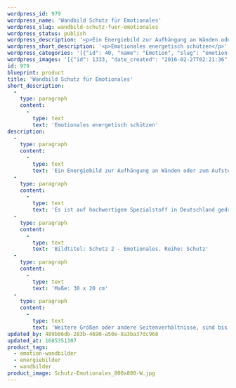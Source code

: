 ```yaml
---
wordpress_id: 979
wordpress_name: 'Wandbild Schutz für Emotionales'
wordpress_slug: wandbild-schutz-fuer-emotionales
wordpress_status: publish
wordpress_description: '<p>Ein Energiebild zur Aufhängung an Wänden oder zum Aufstellen im Raum mit einem aktivierbaren Informationsfeld zu: Schutz - Emotionales - Autarkie - Selbstliebe: Schutz, speziell für den Bereich des Emotionalen.</p><p>Es ist auf hochwertigem Spezialstoff in Deutschland gedruckt und sorgfältig in Handarbeit auf Holzkeilrahmen aufgezogen. Laut Herstellerangaben ist der farbintensive Druck 70 Jahre lichtecht, waschbar und in einem umweltorientierten Verfahren hergestellt. Der Oberstoff ist mit einer Spezialbeschichtung unterfüttert, so dass, bei Aufhängung an der Wand, der rückseitige Holzrahmen auch bei hellen Farben unsichtbar ist.</p><p>Bildtitel: Schutz 2 - Emotionales. Reihe: Schutz</p><p>Maße: 30 x 20 cm</p><p>Weitere Größen oder andere Seitenverhältnisse, sind bis 200 cm individuell für Sie innerhalb weniger Tage herstellbar. Bitte kontaktieren Sie uns hierfür unter <a href="mailto:info@elvedenverlag.de">info@elvedenverlag.de</a>.e</p><p><a href="https://my.feenbaum.de/anwendung-energie-wandbilder/">Anwendungshinweise</a>      <a href="https://my.feenbaum.de/produktinformation-wandbilder/">Produktinformationen</a></p>'
wordpress_short_description: '<p>Emotionales energetisch schützen</p>'
wordpress_categories: '[{"id": 40, "name": "Emotion", "slug": "emotion-wandbilder"}, {"id": 22, "name": "Energiebilder", "slug": "energiebilder"}, {"id": 24, "name": "Wandbilder", "slug": "wandbilder"}]'
wordpress_images: '[{"id": 1333, "date_created": "2016-02-27T02:21:36", "date_created_gmt": "2016-02-27T00:21:36", "date_modified": "2016-02-27T02:21:36", "date_modified_gmt": "2016-02-27T00:21:36", "src": "https://my.feenbaum.de/wp-content/uploads/2016/02/Schutz-Emotionales_800x800-W.jpg", "name": "Schutz-Emotionales_800x800-W", "alt": ""}]'
id: 979
blueprint: product
title: 'Wandbild Schutz für Emotionales'
short_description:
  -
    type: paragraph
    content:
      -
        type: text
        text: 'Emotionales energetisch schützen'
description:
  -
    type: paragraph
    content:
      -
        type: text
        text: 'Ein Energiebild zur Aufhängung an Wänden oder zum Aufstellen im Raum mit einem aktivierbaren Informationsfeld zu: Schutz - Emotionales - Autarkie - Selbstliebe: Schutz, speziell für den Bereich des Emotionalen.'
  -
    type: paragraph
    content:
      -
        type: text
        text: 'Es ist auf hochwertigem Spezialstoff in Deutschland gedruckt und sorgfältig in Handarbeit auf Holzkeilrahmen aufgezogen. Laut Herstellerangaben ist der farbintensive Druck 70 Jahre lichtecht, waschbar und in einem umweltorientierten Verfahren hergestellt. Der Oberstoff ist mit einer Spezialbeschichtung unterfüttert, so dass, bei Aufhängung an der Wand, der rückseitige Holzrahmen auch bei hellen Farben unsichtbar ist.'
  -
    type: paragraph
    content:
      -
        type: text
        text: 'Bildtitel: Schutz 2 - Emotionales. Reihe: Schutz'
  -
    type: paragraph
    content:
      -
        type: text
        text: 'Maße: 30 x 20 cm'
  -
    type: paragraph
    content:
      -
        type: text
        text: 'Weitere Größen oder andere Seitenverhältnisse, sind bis 200 cm individuell für Sie innerhalb weniger Tage herstellbar. Bitte kontaktieren Sie uns hierfür unter info@elvedenverlag.de.e'
updated_by: 489b06db-283b-4690-a50e-8a3ba37dc968
updated_at: 1685351307
product_tags:
  - emotion-wandbilder
  - energiebilder
  - wandbilder
product_image: Schutz-Emotionales_800x800-W.jpg
---
```

